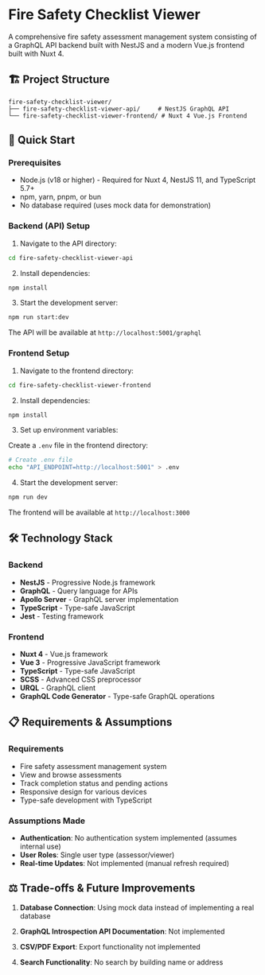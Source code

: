 # Fire Safety Checklist Viewer

A comprehensive fire safety assessment management system consisting of a GraphQL API backend built with NestJS and a modern Vue.js frontend built with Nuxt 4.

## 🏗️ Project Structure

```
fire-safety-checklist-viewer/
├── fire-safety-checklist-viewer-api/     # NestJS GraphQL API
└── fire-safety-checklist-viewer-frontend/ # Nuxt 4 Vue.js Frontend
```

## 🚀 Quick Start

### Prerequisites

- Node.js (v18 or higher) - Required for Nuxt 4, NestJS 11, and TypeScript 5.7+
- npm, yarn, pnpm, or bun
- No database required (uses mock data for demonstration)

### Backend (API) Setup

1. Navigate to the API directory:

```bash
cd fire-safety-checklist-viewer-api
```

2. Install dependencies:

```bash
npm install
```

3. Start the development server:

```bash
npm run start:dev
```

The API will be available at `http://localhost:5001/graphql`

### Frontend Setup

1. Navigate to the frontend directory:

```bash
cd fire-safety-checklist-viewer-frontend
```

2. Install dependencies:

```bash
npm install
```

3. Set up environment variables:

Create a `.env` file in the frontend directory:

```bash
# Create .env file
echo "API_ENDPOINT=http://localhost:5001" > .env
```

4. Start the development server:

```bash
npm run dev
```

The frontend will be available at `http://localhost:3000`

## 🛠️ Technology Stack

### Backend

- **NestJS** - Progressive Node.js framework
- **GraphQL** - Query language for APIs
- **Apollo Server** - GraphQL server implementation
- **TypeScript** - Type-safe JavaScript
- **Jest** - Testing framework

### Frontend

- **Nuxt 4** - Vue.js framework
- **Vue 3** - Progressive JavaScript framework
- **TypeScript** - Type-safe JavaScript
- **SCSS** - Advanced CSS preprocessor
- **URQL** - GraphQL client
- **GraphQL Code Generator** - Type-safe GraphQL operations

## 📋 Requirements & Assumptions

### Requirements

- Fire safety assessment management system
- View and browse assessments
- Track completion status and pending actions
- Responsive design for various devices
- Type-safe development with TypeScript

### Assumptions Made

- **Authentication**: No authentication system implemented (assumes internal use)
- **User Roles**: Single user type (assessor/viewer)
- **Real-time Updates**: Not implemented (manual refresh required)

## ⚖️ Trade-offs & Future Improvements

1. **Database Connection**: Using mock data instead of implementing a real database

2. **GraphQL Introspection API Documentation**: Not implemented

3. **CSV/PDF Export**: Export functionality not implemented

4. **Search Functionality**: No search by building name or address

